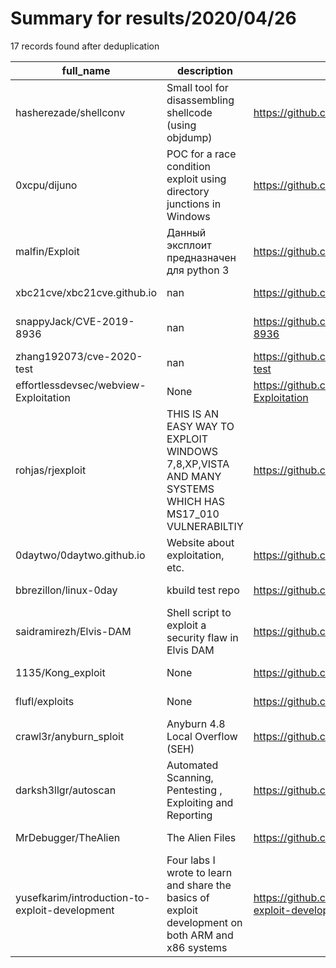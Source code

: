 
# Summary for results/2020/04/26
    
17 records found after deduplication

| full_name | description | html_url | matched_list | matched_count | pushed_at | size | stargazers_count | language | forks_count | vul_ids |
|------------------------------------------------|-------------------------------------------------------------------------------------------------------|-------------------------------------------------------------------|---------------------|-----------------|---------------------------|---------|--------------------|------------|---------------|-------------------|
| hasherezade/shellconv | Small tool for disassembling shellcode (using objdump) | https://github.com/hasherezade/shellconv | ['shellcode'] | 1 | 2020-04-26 22:20:12+00:00 | 86 | 135 | Python | 29 | [] |
| 0xcpu/dijuno | POC for a race condition exploit using directory junctions in Windows | https://github.com/0xcpu/dijuno | ['exploit'] | 1 | 2020-04-26 07:47:27+00:00 | 9 | 13 | C | 3 | [] |
| malfin/Exploit | Данный эксплоит предназначен для python 3 | https://github.com/malfin/Exploit | ['exploit'] | 1 | 2020-04-26 18:24:26+00:00 | 21 | 0 | Python | 0 | [] |
| xbc21cve/xbc21cve.github.io | nan | https://github.com/xbc21cve/xbc21cve.github.io | ['cve-2'] | 1 | 2020-04-26 12:51:04+00:00 | 0 | 0 | | 0 | [] |
| snappyJack/CVE-2019-8936 | nan | https://github.com/snappyJack/CVE-2019-8936 | ['cve-2'] | 1 | 2020-04-26 11:21:29+00:00 | 2403 | 0 | Python | 0 | ['CVE-2019-8936'] |
| zhang192073/cve-2020-test | nan | https://github.com/zhang192073/cve-2020-test | ['cve-2'] | 1 | 2020-04-26 09:42:50+00:00 | 0 | 0 | | 0 | [] |
| effortlessdevsec/webview-Exploitation | None | https://github.com/effortlessdevsec/webview-Exploitation | ['exploit'] | 1 | 2020-04-26 08:43:41+00:00 | 75 | 0 | Java | 0 | [] |
| rohjas/rjexploit | THIS IS AN EASY WAY TO EXPLOIT WINDOWS 7,8,XP,VISTA AND MANY SYSTEMS WHICH HAS MS17_010 VULNERABILTIY | https://github.com/rohjas/rjexploit | ['exploit'] | 1 | 2020-04-26 05:50:27+00:00 | 2 | 0 | Shell | 0 | [] |
| 0daytwo/0daytwo.github.io | Website about exploitation, etc. | https://github.com/0daytwo/0daytwo.github.io | ['0day', 'exploit'] | 2 | 2020-04-26 07:35:18+00:00 | 630 | 0 | CSS | 0 | [] |
| bbrezillon/linux-0day | kbuild test repo | https://github.com/bbrezillon/linux-0day | ['0day'] | 1 | 2020-04-26 21:29:39+00:00 | 1673414 | 4 | C | 7 | [] |
| saidramirezh/Elvis-DAM | Shell script to exploit a security flaw in Elvis DAM | https://github.com/saidramirezh/Elvis-DAM | ['exploit'] | 1 | 2020-04-26 06:04:43+00:00 | 14 | 0 | Shell | 0 | [] |
| 1135/Kong_exploit | None | https://github.com/1135/Kong_exploit | ['exploit'] | 1 | 2020-04-26 06:25:26+00:00 | 7 | 26 | | 4 | [] |
| flufl/exploits | None | https://github.com/flufl/exploits | ['exploit'] | 1 | 2020-04-26 14:08:30+00:00 | 1327 | 0 | | 0 | [] |
| crawl3r/anyburn_sploit | Anyburn 4.8 Local Overflow (SEH) | https://github.com/crawl3r/anyburn_sploit | ['sploit'] | 1 | 2020-04-26 09:22:22+00:00 | 7 | 0 | Python | 0 | [] |
| darksh3llgr/autoscan | Automated Scanning, Pentesting , Exploiting and Reporting | https://github.com/darksh3llgr/autoscan | ['exploit'] | 1 | 2020-04-26 00:13:34+00:00 | 6685 | 13 | Shell | 3 | [] |
| MrDebugger/TheAlien | The Alien Files | https://github.com/MrDebugger/TheAlien | ['shellcode'] | 1 | 2020-04-26 00:24:26+00:00 | 8 | 2 | PHP | 1 | [] |
| yusefkarim/introduction-to-exploit-development | Four labs I wrote to learn and share the basics of exploit development on both ARM and x86 systems | https://github.com/yusefkarim/introduction-to-exploit-development | ['exploit'] | 1 | 2020-04-26 23:32:10+00:00 | 16944 | 3 | TeX | 0 | [] |
